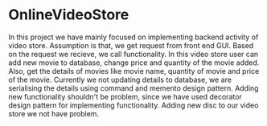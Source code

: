 OnlineVideoStore
================

In this project we have mainly focused on implementing backend activity of video store. Assumption is that, we get request
from front end GUI.
Based on the request we recieve, we call functionality.
In this video store user can add new movie to database, change price and quantity of the movie added.
Also, get the details of movies like movie name, quantity of movie and price of the movie. 
Currently we not updating details to database, we are serialising the details using command and memento design pattern. 
Adding new functionality shouldn't be problem, since we have used decorator design pattern for implementing functionality.
Adding new disc to our video store we not have problem.

